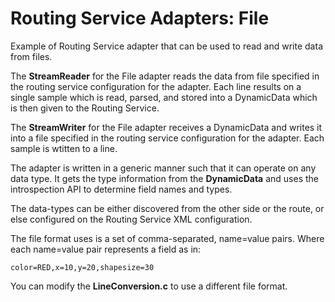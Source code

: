 # Routing Service Adapters: File 

Example of Routing Service adapter that can be used to read and write data from files.

The **StreamReader** for the File adapter reads the data from file specified in the routing service configuration for the adapter. Each line results on a single sample which is read, parsed, and stored into a DynamicData which is then given to the Routing Service.

The **StreamWriter** for the File adapter receives a DynamicData and writes it into a file specified in the routing service configuration for the adapter. Each sample is wtitten to a line.

The adapter is written in a generic manner such that it can operate on any data type. It gets the type information from the **DynamicData** and uses the introspection API to determine field names and types.

The data-types can be either discovered from the other side or the route, or else configured on the Routing Service XML configuration.

The file format uses is a set of comma-separated,  name=value pairs. Where each name=value pair represents a field as in:
```
color=RED,x=10,y=20,shapesize=30
```

You can modify the **LineConversion.c** to use a different file format.

